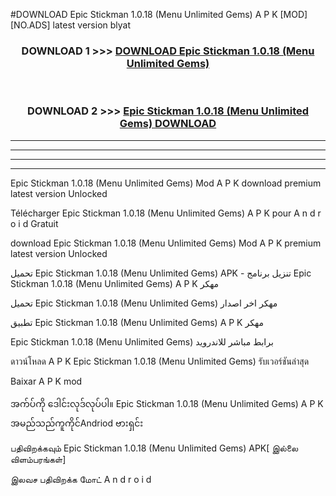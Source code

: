 #DOWNLOAD Epic Stickman  1.0.18 (Menu Unlimited Gems) A P K [MOD] [NO.ADS] latest version blyat



<div align="center">

<h3>DOWNLOAD 1 >>> <a href="https://teeasianyam.web.app?sq=Epic Stickman  1.0.18 (Menu Unlimited Gems)">DOWNLOAD Epic Stickman  1.0.18 (Menu Unlimited Gems) </a></h3><br>

<h3>DOWNLOAD 2 >>> <a href="https://teeasianyam.web.app?sq=Epic Stickman  1.0.18 (Menu Unlimited Gems) ">Epic Stickman  1.0.18 (Menu Unlimited Gems)  DOWNLOAD </a></h3>

</div>


----------------------------------------------------------

----------------------------------------------------------

----------------------------------------------------------

----------------------------------------------------------


Epic Stickman  1.0.18 (Menu Unlimited Gems)  Mod A P K download premium latest version Unlocked

Télécharger Epic Stickman  1.0.18 (Menu Unlimited Gems)  A P K pour A n d r o i d Gratuit

download Epic Stickman  1.0.18 (Menu Unlimited Gems)  Mod A P K premium latest version Unlocked

تحميل Epic Stickman  1.0.18 (Menu Unlimited Gems)  APK - تنزيل برنامج Epic Stickman  1.0.18 (Menu Unlimited Gems)  A P K مهكر

تحميل Epic Stickman  1.0.18 (Menu Unlimited Gems)  مهكر اخر اصدار

تطبيق Epic Stickman  1.0.18 (Menu Unlimited Gems)  A P K مهكر

Epic Stickman  1.0.18 (Menu Unlimited Gems)  برابط مباشر للاندرويد

ดาวน์โหลด A P K Epic Stickman  1.0.18 (Menu Unlimited Gems)  รับเวอร์ชันล่าสุด

Baixar A P K mod

အက်ပ်ကို ဒေါင်းလုဒ်လုပ်ပါ။ Epic Stickman  1.0.18 (Menu Unlimited Gems)  A P K အမည်သည်ကူကိုင်Andriod ဗားရှင်း

பதிவிறக்கவும் Epic Stickman  1.0.18 (Menu Unlimited Gems)  APK[ இல்லை விளம்பரங்கள்] 
 
இலவச பதிவிறக்க மோட் A n d r o i d



